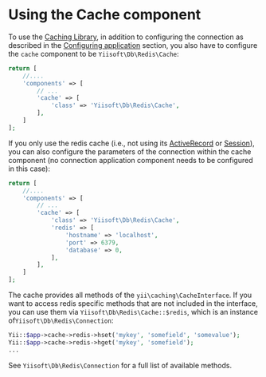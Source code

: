 # Using the Cache component

To use the [Caching Library](https://github.com/yiisoft/cache-redis), in addition to configuring the connection as described in the [Configuring application](../../../README.md#Configuring-application) section,
you also have to configure the `cache` component to be `Yiisoft\Db\Redis\Cache`:

```php
return [
    //....
    'components' => [
        // ...
        'cache' => [
            'class' => 'Yiisoft\Db\Redis\Cache',
        ],
    ]
];
```

If you only use the redis cache (i.e., not using its [ActiveRecord](https://github.com/yiisoft/active-record) or [Session](https://github.com/yiisoft/session)), you can also configure the parameters of the connection within the
cache component (no connection application component needs to be configured in this case):

```php
return [
    //....
    'components' => [
        // ...
        'cache' => [
            'class' => 'Yiisoft\Db\Redis\Cache',
            'redis' => [
                'hostname' => 'localhost',
                'port' => 6379,
                'database' => 0,
            ],
        ],
    ]
];
```

The cache provides all methods of the `yii\caching\CacheInterface`. If you want to access redis specific methods that are not
included in the interface, you can use them via `Yiisoft\Db\Redis\Cache::$redis`, which is an instance of`Yiisoft\Db\Redis\Connection`:

```php
Yii::$app->cache->redis->hset('mykey', 'somefield', 'somevalue');
Yii::$app->cache->redis->hget('mykey', 'somefield');
...
```

See `Yiisoft\Db\Redis\Connection` for a full list of available methods.
